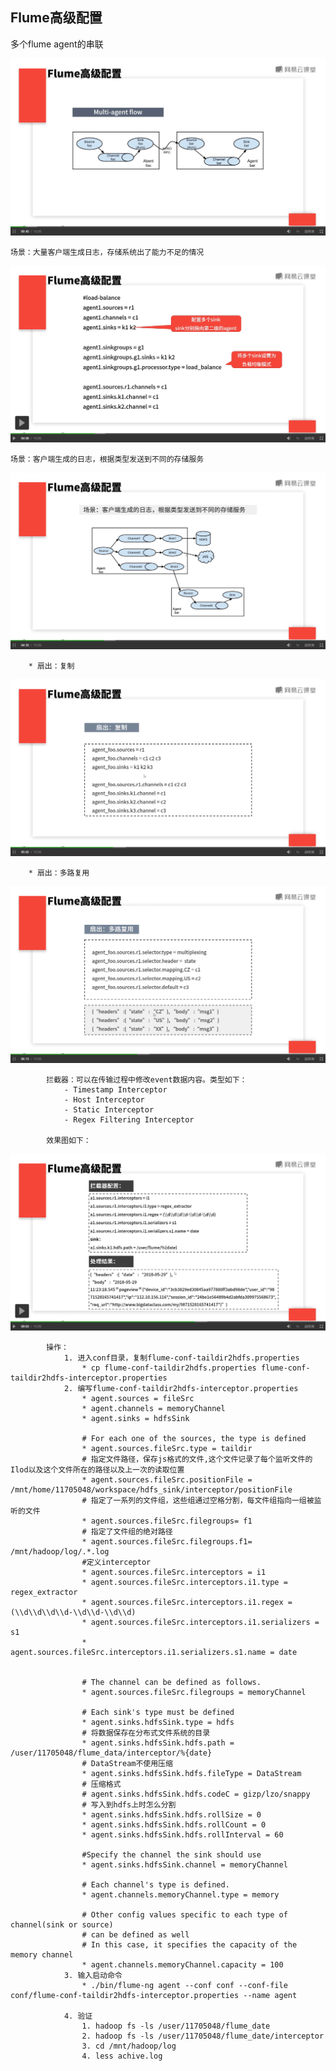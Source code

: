 ## Flume高级配置
多个flume agent的串联  

![Multi-agent flow](./050501_Multi-agent_flow.png)

	场景：大量客户端生成日志，存储系统出了能力不足的情况  

![存储系统能力解决图](./050501_存储系统能力解决图.png)

	场景：客户端生成的日志，根据类型发送到不同的存储服务  

![类型不同解决图](./050501_类型不同解决图.png)

		* 扇出：复制   
		
![复制](./050501_复制.png)  

		* 扇出：多路复用   
		
![多路复用](./050501_多路复用.png)

			拦截器：可以在传输过程中修改event数据内容。类型如下：
				- Timestamp Interceptor
				- Host Interceptor
				- Static Interceptor
				- Regex Filtering Interceptor
			
			效果图如下：
![拦截器效果图](./050501_拦截器效果图.png)

			操作：
				1. 进入conf目录，复制flume-conf-taildir2hdfs.properties 
					* cp flume-conf-taildir2hdfs.properties flume-conf-taildir2hdfs-interceptor.properties
				2. 编写flume-conf-taildir2hdfs-interceptor.properties
					* agent.sources = fileSrc
					* agent.channels = memoryChannel
					* agent.sinks = hdfsSink
					
					# For each one of the sources, the type is defined
					* agent.sources.fileSrc.type = taildir
					# 指定文件路径，保存js格式的文件,这个文件记录了每个监听文件的Ilod以及这个文件所在的路径以及上一次的读取位置
					* agent.sources.fileSrc.positionFile = /mnt/home/11705048/workspace/hdfs_sink/interceptor/positionFile
					# 指定了一系列的文件组，这些组通过空格分割，每文件组指向一组被监听的文件
					* agent.sources.fileSrc.filegroups= f1
					# 指定了文件组的绝对路径
					* agent.sources.fileSrc.filegroups.f1= /mnt/hadoop/log/.*.log
					#定义interceptor
					* agent.sources.fileSrc.interceptors = i1
					* agent.sources.fileSrc.interceptors.i1.type = regex_extractor
					* agent.sources.fileSrc.interceptors.i1.regex = (\\d\\d\\d\\d-\\d\\d-\\d\\d)
					* agent.sources.fileSrc.interceptors.i1.serializers =  s1
					* agent.sources.fileSrc.interceptors.i1.serializers.s1.name = date


					# The channel can be defined as follows.
					* agent.sources.fileSrc.filegroups = memoryChannel
					
					# Each sink's type must be defined
					* agent.sinks.hdfsSink.type = hdfs
					# 将数据保存在分布式文件系统的目录
					* agent.sinks.hdfsSink.hdfs.path = /user/11705048/flume_data/interceptor/%{date}
					# DataStream不使用压缩
					* agent.sinks.hdfsSink.hdfs.fileType = DataStream
					# 压缩格式
					# agent.sinks.hdfsSink.hdfs.codeC = gizp/lzo/snappy
					# 写入到hdfs上时怎么分割
					* agent.sinks.hdfsSink.hdfs.rollSize = 0
					* agent.sinks.hdfsSink.hdfs.rollCount = 0
					* agent.sinks.hdfsSink.hdfs.rollInterval = 60
					
					#Specify the channel the sink should use
					* agent.sinks.hdfsSink.channel = memoryChannel
					
					# Each channel's type is defined.
					* agent.channels.memoryChannel.type = memory
					
					# Other config values specific to each type of channel(sink or source)
					# can be defined as well
					# In this case, it specifies the capacity of the memory channel
					* agent.channels.memoryChannel.capacity = 100
				3. 输入启动命令
					* ./bin/flume-ng agent --conf conf --conf-file conf/flume-conf-taildir2hdfs-interceptor.properties --name agent

				4. 验证
					1. hadoop fs -ls /user/11705048/flume_date
					2. hadoop fs -ls /user/11705048/flume_date/interceptor
					3. cd /mnt/hadoop/log
					4. less achive.log